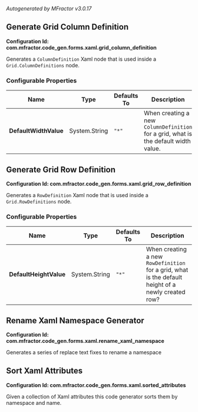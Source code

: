 *Autogenerated by MFractor v3.0.17*
## Generate Grid Column Definition

**Configuration Id: com.mfractor.code_gen.forms.xaml.grid_column_definition**

Generates a `ColumnDefinition` Xaml node that is used inside a `Grid.ColumnDefinitions` node.


### Configurable Properties

| Name | Type | Defaults To | Description |
|------|------|-------------|-------------|
| **DefaultWidthValue** | System.String | `"*"` | When creating a new `ColumnDefinition` for a grid, what is the default width value. |

## Generate Grid Row Definition

**Configuration Id: com.mfractor.code_gen.forms.xaml.grid_row_definition**

Generates a `RowDefinition` Xaml node that is used inside a `Grid.RowDefinitions` node.


### Configurable Properties

| Name | Type | Defaults To | Description |
|------|------|-------------|-------------|
| **DefaultHeightValue** | System.String | `"*"` | When creating a new `RowDefinition` for a grid, what is the default height of a newly created row? |

## Rename Xaml Namespace Generator

**Configuration Id: com.mfractor.code_gen.forms.xaml.rename_xaml_namespace**

Generates a series of replace text fixes to rename a namespace


## Sort Xaml Attributes

**Configuration Id: com.mfractor.code_gen.forms.xaml.sorted_attributes**

Given a collection of Xaml attributes this code generator sorts them by namespace and name.


